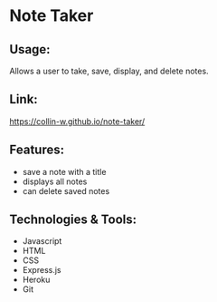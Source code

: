 # Note Taker

## Usage:
  Allows a user to take, save, display, and delete notes.

## Link:
https://collin-w.github.io/note-taker/
 
 ## Features:
 - save a note with a title
 - displays all notes
 - can delete saved notes
 
## Technologies & Tools:
- Javascript
 - HTML
 - CSS
 - Express.js
 - Heroku
 - Git
